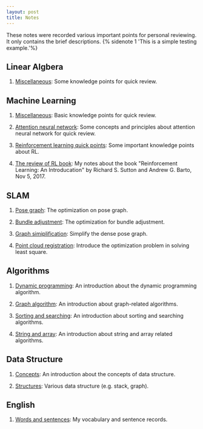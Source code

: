 ```yaml
---
layout: post
title: Notes
---
```

These notes were recorded various important points for personal reviewing. It only contains the brief descriptions. {% sidenote 1 'This is a simple testing example.'%}

## Linear Algbera

1. [Miscellaneous](linear_algebra/miscellaneous): Some knowledge points for quick review.



## Machine Learning

1. [Miscellaneous](machine_learning/miscellaneous): Basic knowledge points for quick review.

2. [Attention neural network](machine_learning/attention_neural_network): Some concepts and principles about attention neural network for quick review.

3. [Reinforcement learning quick points](machine_learning/reinforcement_learning_points): Some important knowledge points about RL.

4. [The review of RL book](machine_learning/reinforcement_learning_book): My notes about the book "Reinforcement Learning: An Introducation" by Richard S. Sutton and Andrew G. Barto, Nov 5, 2017.


## SLAM

1. [Pose graph](slam/pose_graph): The optimization on pose graph.

2. [Bundle adjustment](slam/bundle_adjustment): The optimization for bundle adjustment.

3. [Graph simiplification](slam/graph_simplification): Simplify the dense pose graph.

4. [Point cloud registration](slam/registration_opt): Introduce the optimization problem in solving least square.


## Algorithms

1. [Dynamic programming](algorithm/dp/): An introduction about the dynamic programming algorithm. 

2. [Graph algorithm](algorithm/graph_algorithm/): An introduction about graph-related algorithms.

3. [Sorting and searching](algorithm/sorting_and_searching/): An introduction about sorting and searching algorithms.

4. [String and array](algorithm/string_and_array/): An introduction about string and array related algorithms.


## Data Structure

1. [Concepts](data_structure/concepts/): An introduction about the concepts of data structure.
 
1. [Structures](data_structure/structures/): Various data structure (e.g. stack, graph). 


## English

1. [Words and sentences](english/words/): My vocabulary and sentence records.
